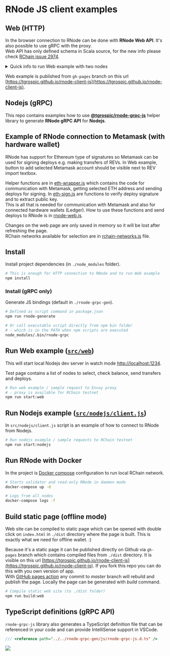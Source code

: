 # RNode JS client examples

## Web (HTTP)

In the browser connection to RNode can be done with **RNode Web API**. It's also possible to use gRPC with the proxy.  
Web API has only defined schema in Scala source, for the new info please check [RChain issue 2974](https://github.com/rchain/rchain/issues/2974).

<details>
<summary>Quick info to run Web example with two nodes</summary>

```sh
# Run nodes and web page example
npm install && docker-compose up -d && npm run start:web

# Logs from all nodes
docker-compose logs -f
```
</details>

Web example is published from `gh-pages` branch on this url [https://tgrospic.github.io/rnode-client-js](https://tgrospic.github.io/rnode-client-js).

## Nodejs (gRPC)

This repo contains examples how to use [**@tgrospic/rnode-grpc-js**](https://github.com/tgrospic/rnode-grpc-js) helper library to generate **RNode gRPC API** for **Nodejs**.

## Example of RNode connection to Metamask (with hardware wallet)

RNode has support for Ethereum type of signatures so Metamask can be used for signing deploys e.g. making transfers of REVs. In Web example, button to add selected Metamask account should be visible next to REV import textbox.

Helper functions are in [eth-wrapper.js](src/eth/eth-wrapper.js) which contains the code for communication with Metamask, getting selected ETH address and sending deploys for signing.
In [eth-sign.js](src/eth/eth-sign.js) are functions to verify deploy signature and to extract public key.  
This is all that is needed for communication with Metamask and also for connected hardware wallets (Ledger). How to use these functions and send deploys to RNode is in [rnode-web.js](src/rnode-web.js).

Changes on the web page are only saved in memory so it will be lost after refreshing the page.  
RChain networks available for selection are in [rchain-networks.js](src/rchain-networks.js) file.

## Install

Install project dependencies (in `./node_modules` folder).

```sh
# This is enough for HTTP connection to RNode and to run Web example
npm install
```

### Install (gRPC only)

Generate JS bindings (default in `./rnode-grpc-gen`).

```sh
# Defined as script command in package.json
npm run rnode-generate

# Or call executable script directly from npm bin folder
# - which is in the PATH when npm scripts are executed
node_modules/.bin/rnode-grpc
```

## Run **Web example** ([`src/web`](src/web))

This will start local Nodejs dev server in watch mode [http://localhost:1234](http://localhost:1234).

Test page contains a list of nodes to select, check balance, send transfers and deploys.

```sh
# Run web example / sample request to Envoy proxy
# - proxy is available for RChain testnet
npm run start:web
```

## Run **Nodejs example** ([`src/nodejs/client.js`](src/nodejs/client.js))

In `src/nodejs/client.js` script is an example of how to connect to RNode from Nodejs.

```sh
# Run nodejs example / sample requests to RChain testnet
npm run start:nodejs
```

## Run RNode with Docker

In the project is [Docker compose](docker-compose.yml) configuration to run local RChain network.

```sh
# Starts validator and read-only RNode in daemon mode
docker-compose up -d

# Logs from all nodes
docker-compose logs -f
```

## Build static page (offline mode)

Web site can be compiled to static page which can be opened with double click on `index.html` in `./dist` directory where the page is built. This is exactly what we need for offline wallet. :)

Because it's a static page it can be published directly on Github via `gh-pages` branch which contains compiled files from `./dist` directory. It is visible on this url [https://tgrospic.github.io/rnode-client-js](https://tgrospic.github.io/rnode-client-js). If you fork this repo you can do this with you own version of app.  
With [GitHub pages action](.github/workflows/github-pages.yml) any commit to _master_ branch will rebuild and publish the page. Locally the page can be generated with _build_ command.

```sh
# Compile static web site (to ./dist folder)
npm run build:web
```

## TypeScript definitions (gRPC API)

`rnode-grpc-js` library also generates a TypeScript definition file that can be referenced in your code and can provide IntelliSense support in VSCode.

```typescript
/// <reference path="../../rnode-grpc-gen/js/rnode-grpc-js.d.ts" />
```

![](docs/intellisense-vscode.png)

